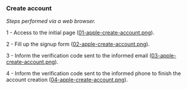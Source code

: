 ### Create account

*Steps performed via a web browser.*

1 - Access to the initial page ([01-apple-create-account.png](./create/01-apple-create-account.png)).

2 - Fill up the signup form ([02-apple-create-account.png](./create/02-apple-create-account.png)).

3 - Inform the verification code sent to the informed email ([03-apple-create-account.png](./create/03-apple-create-account.png)).

4 - Inform the verification code sent to the informed phone to finish the account creation ([04-apple-create-account.png](./create/04-apple-create-account.png)).